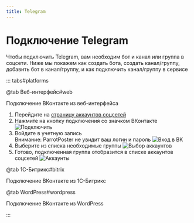 ```yaml
---
title: Telegram
---
```


# Подключение Telegram

Чтобы подключить Telegram, вам необходим бот и канал или группа в соцсети. Ниже мы покажем как создать бота, создать канал/группу, добавить бот в канал/группу, и как подключить канал/группу в сервисе

::: tabs#platforms

@tab Веб-интерфейс#web

Подключение ВКонтакте из веб-интерфейса
1. Перейдите на [страницу аккаунтов соцсетей](https://parrotposter.com/app/accounts)
1. Нажмите на кнопку подключения со значком ВКонтакте ![Подключить](/images/pages/socials/connect-vk.ru.png)
1. Войдите в учетную запись<br>
    Внимание: ParrotPoster не увидит ваш логин и пароль
    ![Вход в ВК](/images/pages/socials/vk-auth.ru.png)
1. Выберите из списка необходимые группы
    ![Выбор аккаунтов](/images/pages/socials/connect-vk-choose.ru.png)
1. Готово, подключенная группа отобразится в списке аккаунтов соцсетей
    ![Аккаунты](/images/pages/socials/connect-vk-finish.ru.png)

@tab 1С-Битрикс#bitrix

Подключение ВКонтакте из 1С-Битрикс

@tab WordPress#wordpress

Подключение ВКонтакте из WordPress

:::

